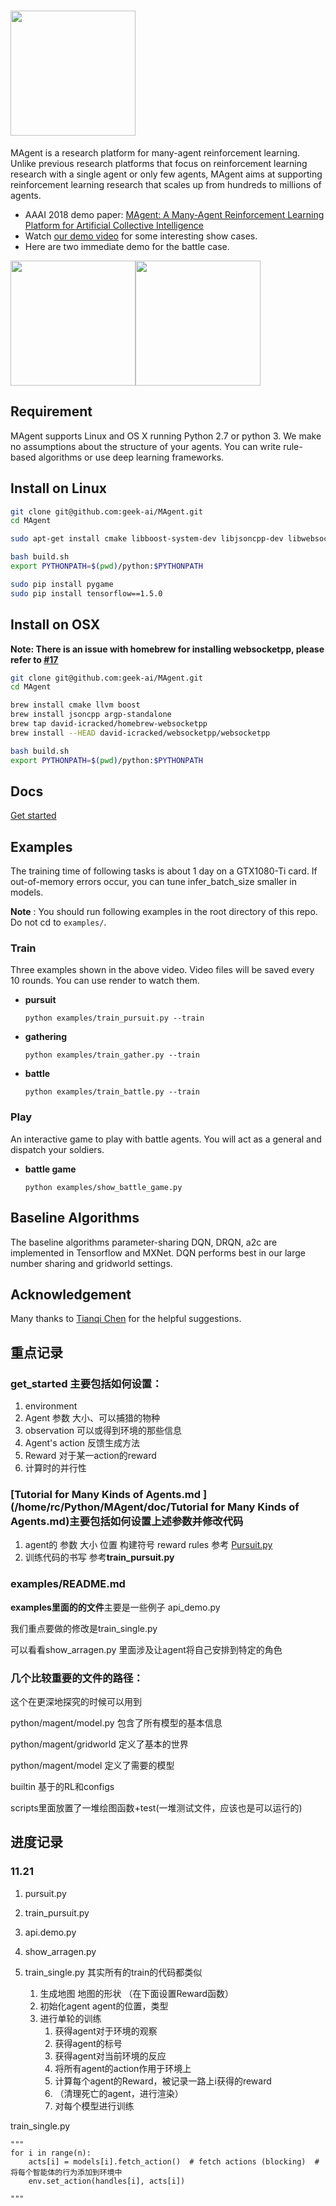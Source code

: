<h1><img src="data/figure/logo.png" width="200"></h1>

MAgent is a research platform for many-agent reinforcement learning.
Unlike previous research platforms that focus on reinforcement learning research with a single agent or only few agents, 
MAgent aims at supporting reinforcement learning research that scales up from hundreds to millions of agents.

- AAAI 2018 demo paper: [MAgent: A Many-Agent Reinforcement Learning Platform for Artificial Collective Intelligence](https://arxiv.org/abs/1712.00600)
- Watch [our demo video](https://www.youtube.com/watch?v=HCSm0kVolqI) for some interesting show cases.
- Here are two immediate demo for the battle case.

<img src="https://kipsora.github.io/resources/magent-graph-1.gif" width="200"><img src="https://kipsora.github.io/resources/magent-graph-2.gif" width="200">

## Requirement
MAgent supports Linux and OS X running Python 2.7 or python 3.
We make no assumptions about the structure of your agents.
You can write rule-based algorithms or use deep learning frameworks.

## Install on Linux

```bash
git clone git@github.com:geek-ai/MAgent.git
cd MAgent

sudo apt-get install cmake libboost-system-dev libjsoncpp-dev libwebsocketpp-dev

bash build.sh
export PYTHONPATH=$(pwd)/python:$PYTHONPATH

sudo pip install pygame
sudo pip install tensorflow==1.5.0
```

## Install on OSX
**Note: There is an issue with homebrew for installing websocketpp, please refer to [#17](https://github.com/geek-ai/MAgent/issues/17)**
```bash
git clone git@github.com:geek-ai/MAgent.git
cd MAgent

brew install cmake llvm boost
brew install jsoncpp argp-standalone
brew tap david-icracked/homebrew-websocketpp
brew install --HEAD david-icracked/websocketpp/websocketpp

bash build.sh
export PYTHONPATH=$(pwd)/python:$PYTHONPATH
```

## Docs
[Get started](/doc/get_started.md)


## Examples
The training time of following tasks is about 1 day on a GTX1080-Ti card.
If out-of-memory errors occur, you can tune infer_batch_size smaller in models.

**Note** : You should run following examples in the root directory of this repo. Do not cd to `examples/`.

### Train
Three examples shown in the above video.
Video files will be saved every 10 rounds. You can use render to watch them.

* **pursuit**

  ```
  python examples/train_pursuit.py --train
  ```

* **gathering**

  ```
  python examples/train_gather.py --train
  ```

* **battle**

  ```
  python examples/train_battle.py --train
  ```
### Play
An interactive game to play with battle agents. You will act as a general and dispatch your soldiers.

* **battle game**

    ```
    python examples/show_battle_game.py
    ```

## Baseline Algorithms
The baseline algorithms parameter-sharing DQN, DRQN, a2c are implemented in Tensorflow and MXNet.
DQN performs best in our large number sharing and gridworld settings.

## Acknowledgement
Many thanks to [Tianqi Chen](https://tqchen.github.io/) for the helpful suggestions.





## 重点记录

### get_started 主要包括如何设置：

1. environment
2. Agent 参数 大小、可以捕猎的物种
3. observation 可以或得到环境的那些信息
4. Agent's action 反馈生成方法
5. Reward 对于某一action的reward
6. 计算时的并行性

### [Tutorial for Many Kinds of Agents.md ](/home/rc/Python/MAgent/doc/Tutorial for Many Kinds of Agents.md)主要包括如何设置上述参数并修改代码

1. agent的 参数 大小 位置 构建符号 reward rules 参考 [Pursuit.py](python/magent/builtin/config/pursuit.py)
2. 训练代码的书写 参考**train_pursuit.py**

### examples/README.md

**examples里面的的文件**主要是一些例子 api_demo.py

我们重点要做的修改是train_single.py

可以看看show_arragen.py 里面涉及让agent将自己安排到特定的角色

### 几个比较重要的文件的路径：



这个在更深地探究的时候可以用到

python/magent/model.py 包含了所有模型的基本信息

python/magent/gridworld 定义了基本的世界

python/magent/model 定义了需要的模型

builtin 基于的RL和configs

scripts里面放置了一堆绘图函数+test(一堆测试文件，应该也是可以运行的)



## 进度记录

### 11.21

1. pursuit.py
2. train_pursuit.py
3. api.demo.py



1. show_arragen.py
2. train_single.py 其实所有的train的代码都类似
   1. 生成地图 地图的形状 （在下面设置Reward函数）
   2. 初始化agent agent的位置，类型
   3. 进行单轮的训练
      1. 获得agent对于环境的观察
      2. 获得agent的标号
      3. 获得agent对当前环境的反应
      4. 将所有agent的action作用于环境上
      5. 计算每个agent的Reward，被记录一路上i获得的reward
      6. （清理死亡的agent，进行渲染）
      7. 对每个模型进行训练

train_single.py

```
"""
for i in range(n):
    acts[i] = models[i].fetch_action()  # fetch actions (blocking)  # 将每个智能体的行为添加到环境中
    env.set_action(handles[i], acts[i])

"""
```